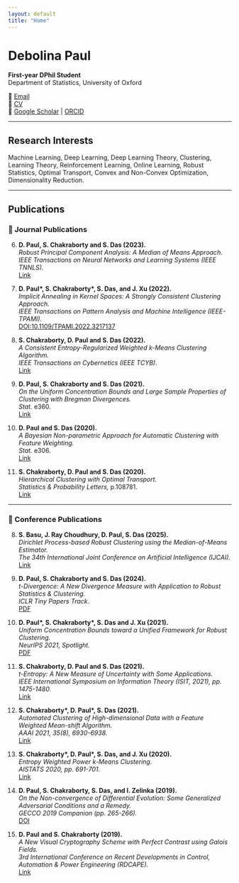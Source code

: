```yaml
---
layout: default
title: "Home"
---
```


# Debolina Paul  
**First-year DPhil Student**  
Department of Statistics, University of Oxford  

📧 [Email](mailto:debolina.paul@lmh.ox.ac.uk)  
📄 [CV](CV_Debolina_Citadel.pdf)  
🔗 [Google Scholar](https://scholar.google.co.in/citations?hl=en&user=TDakv1QAAAAJ) | [ORCID](https://orcid.org/0000-0002-3981-9596)

---

## Research Interests
Machine Learning, Deep Learning, Deep Learning Theory, Clustering, Learning Theory, Reinforcement Learning, Online Learning, Robust Statistics, Optimal Transport, Convex and Non-Convex Optimization, Dimensionality Reduction.

---

## Publications

### 📑 Journal Publications
6. **D. Paul, S. Chakraborty and S. Das (2023).**  
   *Robust Principal Component Analysis: A Median of Means Approach.*  
   *IEEE Transactions on Neural Networks and Learning Systems (IEEE TNNLS).*  
   [Link](https://ieeexplore.ieee.org/document/10210330)

5. **D. Paul\*, S. Chakraborty\*, S. Das, and J. Xu (2022).**  
   *Implicit Annealing in Kernel Spaces: A Strongly Consistent Clustering Approach.*  
   *IEEE Transactions on Pattern Analysis and Machine Intelligence (IEEE-TPAMI).*  
   [DOI:10.1109/TPAMI.2022.3217137](https://doi.org/10.1109/TPAMI.2022.3217137)

4. **S. Chakraborty, D. Paul and S. Das (2022).**  
   *A Consistent Entropy-Regularized Weighted k-Means Clustering Algorithm.*  
   *IEEE Transactions on Cybernetics (IEEE TCYB).*  
   [Link](https://ieeexplore.ieee.org/document/9781349)

3. **D. Paul, S. Chakraborty and S. Das (2021).**  
   *On the Uniform Concentration Bounds and Large Sample Properties of Clustering with Bregman Divergences.*  
   *Stat.* e360.  
   [Link](https://doi.org/10.1002/sta4.360)

2. **D. Paul and S. Das (2020).**  
   *A Bayesian Non-parametric Approach for Automatic Clustering with Feature Weighting.*  
   *Stat.* e306.  
   [Link](https://doi.org/10.1002/sta4.306)

1. **S. Chakraborty, D. Paul and S. Das (2020).**  
   *Hierarchical Clustering with Optimal Transport.*  
   *Statistics & Probability Letters,* p.108781.  
   [Link](https://doi.org/10.1016/j.spl.2020.108781)

---

### 📑 Conference Publications
8. **S. Basu, J. Ray Choudhury, D. Paul, S. Das (2025).**  
   *Dirichlet Process-based Robust Clustering using the Median-of-Means Estimator.*  
   *The 34th International Joint Conference on Artificial Intelligence (IJCAI).*  
   [Link](https://arxiv.org/abs/2311.15384)

7. **D. Paul, S. Chakraborty and S. Das (2024).**  
   *t-Divergence: A New Divergence Measure with Application to Robust Statistics & Clustering.*  
   *ICLR Tiny Papers Track.*  
   [PDF](https://openreview.net/pdf?id=xusEi6Fx3y)

6. **D. Paul\*, S. Chakraborty\*, S. Das and J. Xu (2021).**  
   *Uniform Concentration Bounds toward a Unified Framework for Robust Clustering.*  
   *NeurIPS 2021, Spotlight.*  
   [PDF](https://openreview.net/pdf?id=cSVl6MtPIEX)

5. **S. Chakraborty, D. Paul and S. Das (2021).**  
   *t-Entropy: A New Measure of Uncertainty with Some Applications.*  
   *IEEE International Symposium on Information Theory (ISIT, 2021), pp. 1475-1480.*  
   [Link](https://ieeexplore.ieee.org/document/9518114)

4. **S. Chakraborty\*, D. Paul\*, S. Das (2021).**  
   *Automated Clustering of High-dimensional Data with a Feature Weighted Mean-shift Algorithm.*  
   *AAAI 2021, 35(8), 6930-6938.*  
   [Link](https://ojs.aaai.org/index.php/AAAI/article/view/16854)

3. **S. Chakraborty\*, D. Paul\*, S. Das, and J. Xu (2020).**  
   *Entropy Weighted Power k-Means Clustering.*  
   *AISTATS 2020, pp. 691-701.*  
   [Link](http://proceedings.mlr.press/v108/chakraborty20a.html)

2. **D. Paul, S. Chakraborty, S. Das, and I. Zelinka (2019).**  
   *On the Non-convergence of Differential Evolution: Some Generalized Adversarial Conditions and a Remedy.*  
   *GECCO 2019 Companion (pp. 265-266).*  
   [DOI](https://doi.org/10.1145/3319619.3322007)

1. **D. Paul and S. Chakraborty (2019).**  
   *A New Visual Cryptography Scheme with Perfect Contrast using Galois Fields.*  
   *3rd International Conference on Recent Developments in Control, Automation & Power Engineering (RDCAPE).*  
   [Link](https://ieeexplore.ieee.org/document/8979050)
